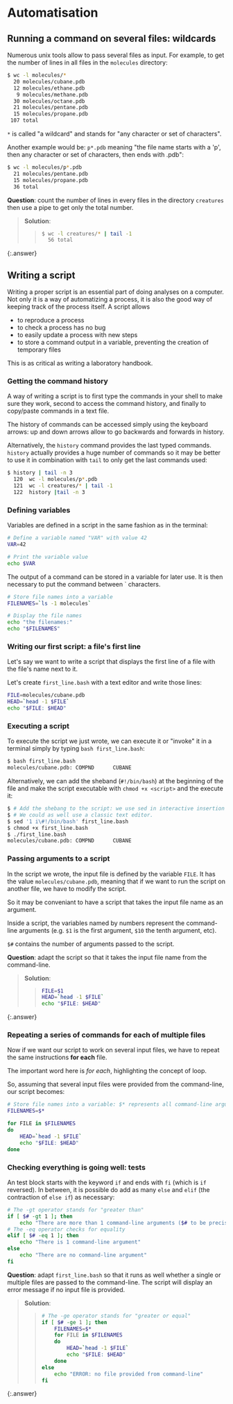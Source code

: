 ---
---

# Automatisation

## Running a command on several files: wildcards

Numerous unix tools allow to pass several files as input.
For example, to get the number of lines in all files in the `molecules` directory:

```bash
$ wc -l molecules/*
  20 molecules/cubane.pdb
  12 molecules/ethane.pdb
   9 molecules/methane.pdb
  30 molecules/octane.pdb
  21 molecules/pentane.pdb
  15 molecules/propane.pdb
 107 total
```

`*` is called "a wildcard" and stands for "any character or set of characters".

Another example would be: `p*.pdb` meaning "the file name starts with a 'p',
then any character or set of characters, then ends with .pdb":

```bash
$ wc -l molecules/p*.pdb
  21 molecules/pentane.pdb
  15 molecules/propane.pdb
  36 total
```

**Question**: count the number of lines in every files in the directory
`creatures` then use a pipe to get only the total number.

> **Solution**:
> > ```bash
> > $ wc -l creatures/* | tail -1
> >   56 total
> > ```
{:.answer}

## Writing a script

Writing a proper script is an essential part of doing analyses on a computer.
Not only it is a way of automatizing a process, it is also the good way of
keeping track of the process itself.
A script allows 

- to reproduce a process
- to check a process has no bug
- to easily update a process with new steps
- to store a command output in a variable, preventing the creation of temporary files

This is as critical as writing a laboratory handbook.


### Getting the command history

A way of writing a script is to first type the commands in your shell to
make sure they work, second to access the command history, and finally to
copy/paste commands in a text file.

The history of commands can be accessed simply using the keyboard arrows:
up and down arrows allow to go backwards and forwards in history.

Alternatively, the `history` command provides the last typed commands.
`history` actually provides a huge number of commands so it may be better to
use it in combination with `tail` to only get the last commands used:

```bash
$ history | tail -n 3
  120  wc -l molecules/p*.pdb
  121  wc -l creatures/* | tail -1
  122  history |tail -n 3
```


### Defining variables

Variables are defined in a script in the same fashion as in the terminal:

```bash
# Define a variable named "VAR" with value 42
VAR=42

# Print the variable value
echo $VAR
```

The output of a command can be stored in a variable for later use.
It is then necessary to put the command between ` characters.

```bash
# Store file names into a variable
FILENAMES=`ls -1 molecules`

# Display the file names
echo "the filenames:"
echo "$FILENAMES"
```

### Writing our first script: a file's first line

Let's say we want to write a script that displays the first line of a file
with the file's name next to it.

Let's create `first_line.bash` with a text editor and write those lines:

```bash
FILE=molecules/cubane.pdb
HEAD=`head -1 $FILE`
echo "$FILE: $HEAD"
```


### Executing a script

To execute the script we just wrote, we can execute it or "invoke" it in a terminal
simply by typing `bash first_line.bash`:

```bash
$ bash first_line.bash
molecules/cubane.pdb: COMPND      CUBANE
```

Alternatively, we can add the sheband (`#!/bin/bash`) at the beginning of the
file and make the script executable with `chmod +x <script>` and the execute it:

```bash
$ # Add the shebang to the script: we use sed in interactive insertion mode
$ # We could as well use a classic text editor.
$ sed '1 i\#!/bin/bash' first_line.bash
$ chmod +x first_line.bash
$ ./first_line.bash
molecules/cubane.pdb: COMPND      CUBANE
```


### Passing arguments to a script

In the script we wrote, the input file is defined by the variable `FILE`.
It has the value `molecules/cubane.pdb`, meaning that if we want to run the
script on another file, we have to modify the script.

So it may be conveniant to have a script that takes the input file name as an
argument.

Inside a script, the variables named by numbers represent the command-line
arguments (e.g. `$1` is the first argument, `$10` the tenth argument, etc).

`$#` contains the number of arguments passed to the script.

**Question**: adapt the script so that it takes the input file name from
the command-line.

> **Solution**:
> > ```bash
> > FILE=$1
> > HEAD=`head -1 $FILE`
> > echo "$FILE: $HEAD"
> > ```
{:.answer}


### Repeating a series of commands for each of multiple files

Now if we want our script to work on several input files, we have to repeat
the same instructions **for each** file.

The important word here is *for each*, highlighting the concept of loop.

So, assuming that several input files were provided from the command-line, our
script becomes:

```bash
# Store file names into a variable: $* represents all command-line arguments.
FILENAMES=$*

for FILE in $FILENAMES
do
    HEAD=`head -1 $FILE`
    echo "$FILE: $HEAD"    
done
```


### Checking everything is going well: tests

An test block starts with the keyword `if` and ends with `fi`
(which is `if` reversed).
In between, it is possible do add as many `else` and `elif` (the contraction
of `else if`) as necessary:

```bash
# The -gt operator stands for "greater than"
if [ $# -gt 1 ]; then
    echo "There are more than 1 command-line arguments ($# to be precise)"
# The -eq operator checks for equality
elif [ $# -eq 1 ]; then
    echo "There is 1 command-line argument"
else
    echo "There are no command-line argument"
fi
```

**Question**: adapt `first_line.bash` so that it runs as well
whether a single or multiple files are passed to the command-line.
The script will display an error message if no input file is provided.

> **Solution**:
> > ```bash
> > # The -ge operator stands for "greater or equal"
> > if [ $# -ge 1 ]; then
> >     FILENAMES=$*    
> >     for FILE in $FILENAMES
> >     do
> >         HEAD=`head -1 $FILE`
> >         echo "$FILE: $HEAD"    
> >     done
> > else
> >     echo "ERROR: no file provided from command-line"
> > fi
> > ```
{:.answer}
